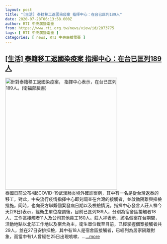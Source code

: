 ```yaml
---
layout: post
title: "[生活] 泰籍移工返國染疫案 指揮中心：在台已匡列189人"
date: 2020-07-28T06:13:58.000Z
author: RTI 中央廣播電臺
from: https://www.rti.org.tw/news/view/id/2073775
tags: [ RTI 中央廣播電臺 ]
categories: [ news, RTI 中央廣播電臺 ]
---
```

<!--1595916838000-->
[[生活] 泰籍移工返國染疫案 指揮中心：在台已匡列189人](https://www.rti.org.tw/news/view/id/2073775)
------

<div>
<img src="https://static.rti.org.tw/assets/thumbnails/2020/07/28/7926dad562c8c3ca9b262f45fb0d0a7e.jpg" width="360" alt="針對泰籍移工返國染疫案， 指揮中心表示，在台已匡列189人。(衛福部臉書)" title="針對泰籍移工返國染疫案， 指揮中心表示，在台已匡列189人。(衛福部臉書)"><br>泰國日前公布4起COVID-19武漢肺炎境外確診案例，其中有一名是從台灣返泰的移工。對此，中央流行疫情指揮中心即刻調查在台灣的接觸者，並啟動隔離與採檢措施，同時，也向泰方聯繫個案發病日期以及檢驗情況。指揮中心發言人莊人祥今天(28日)表示，經衛生單位疫調後，目前已匡列189人，分別為宿舍區接觸者18人、工作區接觸者11人及公司其他員工160人。莊人祥表示，該名個案在台期間，活動地點以北部工作地以及宿舍為主，衛生單位截至目前，已經掌握個案接觸者共29人，並在27日安排採檢，其中有18人是宿舍區接觸者，已經列為居家隔離對象，而當中有1人曾經在25日出現咳嗽、...<a target="_blank" href="https://www.rti.org.tw/news/view/id/2073775">...more</a>
</div>
